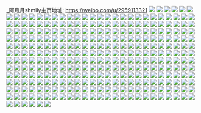 _阿月月shmily主页地址: https://weibo.com/u/2959113321 
![](https://wx4.sinaimg.cn/mw2000/b0607c69ly1h8yu76xfh0j21o02yo000.jpg) 
![](https://wx4.sinaimg.cn/mw2000/b0607c69ly1h8yu77ex8oj20mx124476.jpg) 
![](https://wx4.sinaimg.cn/mw2000/b0607c69ly1h8yu799604j21o029ehdt.jpg) 
![](https://wx4.sinaimg.cn/mw2000/b0607c69ly1h8yu7ayx06j21o02ebnpd.jpg) 
![](https://wx4.sinaimg.cn/mw2000/b0607c69ly1h8yu7cyjuxj21o02yox6q.jpg) 
![](https://wx4.sinaimg.cn/mw2000/b0607c69ly1h8yu7dvsq4j21o02yohdt.jpg) 
![](https://wx4.sinaimg.cn/mw2000/b0607c69ly1h8yu7enhrxj21o02you0x.jpg) 
![](https://wx4.sinaimg.cn/mw2000/b0607c69ly1h8yu7m7kkij21o02yo7wh.jpg) 
![](https://wx4.sinaimg.cn/mw2000/b0607c69ly1h8yu7nf6ezj21r0340000.jpg) 
![](https://wx4.sinaimg.cn/mw2000/b0607c69ly1h8k5uityo2j21o02you0y.jpg) 
![](https://wx4.sinaimg.cn/mw2000/b0607c69ly1h8k5v2efc2j21o02you0y.jpg) 
![](https://wx4.sinaimg.cn/mw2000/b0607c69ly1h8k5v5ez7kj21mc2you0y.jpg) 
![](https://wx4.sinaimg.cn/mw2000/b0607c69ly1h8k5ulb2c6j21o02n9qv6.jpg) 
![](https://wx4.sinaimg.cn/mw2000/b0607c69ly1h8k5uzibl1j21o02yokjm.jpg) 
![](https://wx4.sinaimg.cn/mw2000/b0607c69ly1h8k5uvycfaj21o02yox6q.jpg) 
![](https://wx4.sinaimg.cn/mw2000/b0607c69ly1h8k5us31qtj21o02yo4qr.jpg) 
![](https://wx4.sinaimg.cn/mw2000/b0607c69ly1h8k5unxvtcj21o02yo7wi.jpg) 
![](https://wx4.sinaimg.cn/mw2000/b0607c69ly1h8k5v6u6ruj21o02eb1ky.jpg) 
![](https://wx4.sinaimg.cn/mw2000/b0607c69ly1h8jw5edj8bj21o02yonpe.jpg) 
![](https://wx4.sinaimg.cn/mw2000/b0607c69ly1h8jw5x5u55j21o02yohdu.jpg) 
![](https://wx4.sinaimg.cn/mw2000/b0607c69ly1h8jw6e6twhj21o02yohdu.jpg) 
![](https://wx4.sinaimg.cn/mw2000/b0607c69ly1h8jw6o2tw5j21o02yo4qp.jpg) 
![](https://wx4.sinaimg.cn/mw2000/b0607c69ly1h8jw8c1iy5j21o02yohdt.jpg) 
![](https://wx4.sinaimg.cn/mw2000/b0607c69ly1h8jw7twjzgj21o02yoe81.jpg) 
![](https://wx4.sinaimg.cn/mw2000/b0607c69ly1h8jw8jge61j21o02yox6p.jpg) 
![](https://wx4.sinaimg.cn/mw2000/b0607c69ly1h8jw8rtr3rj21o02yox6p.jpg) 
![](https://wx4.sinaimg.cn/mw2000/b0607c69ly1h8jw9cbxrhj21o02yoqv5.jpg) 
![](https://wx4.sinaimg.cn/mw2000/b0607c69ly1h83wk1kmw1j21401z4qqw.jpg) 
![](https://wx4.sinaimg.cn/mw2000/b0607c69ly1h83wkaloumj21r0340hdu.jpg) 
![](https://wx4.sinaimg.cn/mw2000/b0607c69ly1h83wkclr8nj21o02yox6p.jpg) 
![](https://wx4.sinaimg.cn/mw2000/b0607c69ly1h83wk0te77j21r0340kjm.jpg) 
![](https://wx4.sinaimg.cn/mw2000/b0607c69ly1h83wkfmyn0j21r0340b2b.jpg) 
![](https://wx4.sinaimg.cn/mw2000/b0607c69ly1h83wkgt59vj21r03404qp.jpg) 
![](https://wx4.sinaimg.cn/mw2000/b0607c69ly1h83wkimvpnj21r0340x6p.jpg) 
![](https://wx4.sinaimg.cn/mw2000/b0607c69ly1h80l423p3oj21o02yo1kz.jpg) 
![](https://wx4.sinaimg.cn/mw2000/b0607c69ly1h80l454w5rj21o12yo4qr.jpg) 
![](https://wx4.sinaimg.cn/mw2000/b0607c69ly1h80l4aa58tj21o12yo4qr.jpg) 
![](https://wx4.sinaimg.cn/mw2000/b0607c69ly1h80l3wyshvj21o02yo1kz.jpg) 
![](https://wx4.sinaimg.cn/mw2000/b0607c69ly1h7wbqx3ujgj22c0340qv5.jpg) 
![](https://wx4.sinaimg.cn/mw2000/b0607c69ly1h7wbr32uvij21o02yokjl.jpg) 
![](https://wx4.sinaimg.cn/mw2000/b0607c69ly1h7wbs3nwecj21no2nr7wh.jpg) 
![](https://wx4.sinaimg.cn/mw2000/b0607c69ly1h7wbr7l3uaj21o02yohdt.jpg) 
![](https://wx4.sinaimg.cn/mw2000/b0607c69ly1h7wbrp0oqij22c03407wj.jpg) 
![](https://wx4.sinaimg.cn/mw2000/b0607c69ly1h7wbrtpti1j21o12yokjl.jpg) 
![](https://wx4.sinaimg.cn/mw2000/b0607c69ly1h7wbquuzupj21fq2tae81.jpg) 
![](https://wx4.sinaimg.cn/mw2000/b0607c69ly1h7wbs26konj22c0340x6q.jpg) 
![](https://wx4.sinaimg.cn/mw2000/b0607c69ly1h7wbr9wq1cj21nj2rge81.jpg) 
![](https://wx4.sinaimg.cn/mw2000/b0607c69ly1h7wbrhg0wej22c03407wj.jpg) 
![](https://wx4.sinaimg.cn/mw2000/b0607c69ly1h7wbs4zvobj21mq2ih1kx.jpg) 
![](https://wx4.sinaimg.cn/mw2000/b0607c69ly1h7mh5frpa9j21o02yonpe.jpg) 
![](https://wx4.sinaimg.cn/mw2000/b0607c69ly1h7mh5lmk04j21o12yo4qq.jpg) 
![](https://wx4.sinaimg.cn/mw2000/b0607c69ly1h7mh5j2fqij21o02yonpe.jpg) 
![](https://wx4.sinaimg.cn/mw2000/b0607c69ly1h7mh5d0iv8j21o02yohdu.jpg) 
![](https://wx4.sinaimg.cn/mw2000/b0607c69ly1h7mh5o8ucrj21o02yo7wi.jpg) 
![](https://wx4.sinaimg.cn/mw2000/b0607c69ly1h7mh5rkbe4j21o02yokjm.jpg) 
![](https://wx4.sinaimg.cn/mw2000/b0607c69ly1h6lqnlvajpj21o02yo1kx.jpg) 
![](https://wx4.sinaimg.cn/mw2000/b0607c69ly1h6lqnqmemdj22c0340e82.jpg) 
![](https://wx4.sinaimg.cn/mw2000/b0607c69ly1h6lqnx9ovfj21o02yodpq.jpg) 
![](https://wx4.sinaimg.cn/mw2000/b0607c69ly1h6lqnyg0e2j21sc2dshdt.jpg) 
![](https://wx4.sinaimg.cn/mw2000/b0607c69ly1h6lqnp8ja4j21o02yob2a.jpg) 
![](https://wx4.sinaimg.cn/mw2000/b0607c69ly1h6lqo0lx0qj22c0340b2a.jpg) 
![](https://wx4.sinaimg.cn/mw2000/b0607c69ly1h6lqo29fcoj22c03407wi.jpg) 
![](https://wx4.sinaimg.cn/mw2000/b0607c69ly1h6lqnnx6nbj21o02yo7wh.jpg) 
![](https://wx4.sinaimg.cn/mw2000/b0607c69ly1h6lqo4aq6oj22c0340u0y.jpg) 
![](https://wx4.sinaimg.cn/mw2000/b0607c69ly1h6b26qf5yrj21o02yo4qq.jpg) 
![](https://wx4.sinaimg.cn/mw2000/b0607c69ly1h6b276iwikj21o02yo11w.jpg) 
![](https://wx4.sinaimg.cn/mw2000/b0607c69ly1h6b28029w5j21o02yo1ky.jpg) 
![](https://wx4.sinaimg.cn/mw2000/b0607c69ly1h6b287t8pwj21o02yonag.jpg) 
![](https://wx4.sinaimg.cn/mw2000/b0607c69ly1h6b28bb7rqj21o02yo4qq.jpg) 
![](https://wx4.sinaimg.cn/mw2000/b0607c69ly1h6b28uhaskj21o02yowvy.jpg) 
![](https://wx4.sinaimg.cn/mw2000/b0607c69ly1h4hap467bvj21o02yoqv5.jpg) 
![](https://wx4.sinaimg.cn/mw2000/b0607c69ly1h43hdn6cz0j21o12yohdu.jpg) 
![](https://wx4.sinaimg.cn/mw2000/b0607c69ly1h43hdqko0bj21o02yohdu.jpg) 
![](https://wx4.sinaimg.cn/mw2000/b0607c69ly1h43hdshgmdj21o12yokjm.jpg) 
![](https://wx4.sinaimg.cn/mw2000/b0607c69ly1h43hdlgyzcj21ow340u0x.jpg) 
![](https://wx4.sinaimg.cn/mw2000/b0607c69ly1h43hdzyf79j21o02yo4qq.jpg) 
![](https://wx4.sinaimg.cn/mw2000/b0607c69ly1h43hdu04kkj21r0340e82.jpg) 
![](https://wx4.sinaimg.cn/mw2000/b0607c69ly1h43hdv4noqj21r03401ky.jpg) 
![](https://wx4.sinaimg.cn/mw2000/b0607c69ly1h43hdyipfyj21r0340qv5.jpg) 
![](https://wx4.sinaimg.cn/mw2000/b0607c69ly1h403da57n1j21r02ynnpd.jpg) 
![](https://wx4.sinaimg.cn/mw2000/b0607c69ly1h3t1h8a0ipj22c02c04qq.jpg) 
![](https://wx4.sinaimg.cn/mw2000/b0607c69ly1h3t1hagypgj22c02c04qq.jpg) 
![](https://wx4.sinaimg.cn/mw2000/b0607c69ly1h3t1hd9tggj22c02c04qq.jpg) 
![](https://wx4.sinaimg.cn/mw2000/b0607c69ly1h3t1hfoz3zj22c023wu0x.jpg) 
![](https://wx4.sinaimg.cn/mw2000/b0607c69ly1h3t1h6jutmj21z82c0x6p.jpg) 
![](https://wx4.sinaimg.cn/mw2000/b0607c69ly1h3t1hh19g0j22c02c0u0x.jpg) 
![](https://wx4.sinaimg.cn/mw2000/b0607c69ly1h3t1h1vzcmj22c02c04qq.jpg) 
![](https://wx4.sinaimg.cn/mw2000/b0607c69ly1h3t1h37ki5j21in1ur7wh.jpg) 
![](https://wx4.sinaimg.cn/mw2000/b0607c69ly1h3t1hijrl2j22c02c04qq.jpg) 
![](https://wx4.sinaimg.cn/mw2000/b0607c69ly1h3jolc7pc0j20xc1k91i7.jpg) 
![](https://wx4.sinaimg.cn/mw2000/b0607c69ly1h3jolhwkfuj224a2mtu0y.jpg) 
![](https://wx4.sinaimg.cn/mw2000/b0607c69ly1h3jolm0xg5j21r0340kjm.jpg) 
![](https://wx4.sinaimg.cn/mw2000/b0607c69ly1h3ci9w97zsj20n014maht.jpg) 
![](https://wx4.sinaimg.cn/mw2000/b0607c69ly1h3ci9v54phj20n014on4q.jpg) 
![](https://wx4.sinaimg.cn/mw2000/b0607c69ly1h3ci9zwn6gj21o02yonpd.jpg) 
![](https://wx4.sinaimg.cn/mw2000/b0607c69ly1h3cia2dk77j21o02yoqv5.jpg) 
![](https://wx4.sinaimg.cn/mw2000/b0607c69ly1h3cia5c1sxj21a02n5b29.jpg) 
![](https://wx4.sinaimg.cn/mw2000/b0607c69ly1h3ci9vmq67j20mm14l7bw.jpg) 
![](https://wx4.sinaimg.cn/mw2000/b0607c69ly1h3cia8hfq9j21o02yob29.jpg) 
![](https://wx4.sinaimg.cn/mw2000/b0607c69ly1h3ciabqb75j21r0340u0x.jpg) 
![](https://wx4.sinaimg.cn/mw2000/b0607c69ly1h3ciag1tcbj22yo1o07wi.jpg) 
![](https://wx4.sinaimg.cn/mw2000/b0607c69ly1h396f784jrj22442o1hdu.jpg) 
![](https://wx4.sinaimg.cn/mw2000/b0607c69ly1h396f3mb73j21o0280kjl.jpg) 
![](https://wx4.sinaimg.cn/mw2000/b0607c69ly1h396fjo93oj20u01d87h4.jpg) 
![](https://wx4.sinaimg.cn/mw2000/b0607c69ly1h396fc3aumj20n014lguv.jpg) 
![](https://wx4.sinaimg.cn/mw2000/b0607c69ly1h396f1yr8ej21o0280hdt.jpg) 
![](https://wx4.sinaimg.cn/mw2000/b0607c69ly1h396fbehb7j22c03407wj.jpg) 
![](https://wx4.sinaimg.cn/mw2000/b0607c69ly1h38d3polpdj22c0340npe.jpg) 
![](https://wx4.sinaimg.cn/mw2000/b0607c69ly1h38d3r1hd9j21r0340b2a.jpg) 
![](https://wx4.sinaimg.cn/mw2000/b0607c69ly1h38d3sx2s7j21r0340b2a.jpg) 
![](https://wx4.sinaimg.cn/mw2000/b0607c69ly1h38d3ungssj23401r0hdu.jpg) 
![](https://wx4.sinaimg.cn/mw2000/b0607c69ly1h38d3ofti1j20n01dsdve.jpg) 
![](https://wx4.sinaimg.cn/mw2000/b0607c69ly1h38d3wv1bjj21r0340qv6.jpg) 
![](https://wx4.sinaimg.cn/mw2000/b0607c69ly1h38d3y6ejyj21r0340hdt.jpg) 
![](https://wx4.sinaimg.cn/mw2000/b0607c69ly1h38d3zchjhj21o0280e81.jpg) 
![](https://wx4.sinaimg.cn/mw2000/b0607c69ly1h38d40q7lyj22c0340kjm.jpg) 
![](https://wx4.sinaimg.cn/mw2000/b0607c69ly1h0o999swm6j21o0280x6r.jpg) 
![](https://wx4.sinaimg.cn/mw2000/b0607c69ly1h0o992xpy7j21o0280u0x.jpg) 
![](https://wx4.sinaimg.cn/mw2000/b0607c69ly1h0o99kxfg3j22c0340e83.jpg) 
![](https://wx4.sinaimg.cn/mw2000/b0607c69ly1h0o99g9k6zj21o02801l0.jpg) 
![](https://wx4.sinaimg.cn/mw2000/b0607c69ly1h0o99rni0vj22c0340u11.jpg) 
![](https://wx4.sinaimg.cn/mw2000/b0607c69ly1h0o99yyqqfj22c0340b2b.jpg) 
![](https://wx4.sinaimg.cn/mw2000/b0607c69ly1h0eahqruh3j21o02804qq.jpg) 
![](https://wx4.sinaimg.cn/mw2000/b0607c69ly1h0eahudd3yj21nn21x7wi.jpg) 
![](https://wx4.sinaimg.cn/mw2000/b0607c69ly1h0eahy4k8bj21o0280b2a.jpg) 
![](https://wx4.sinaimg.cn/mw2000/b0607c69ly1h0eai082zlj21o0280b2a.jpg) 
![](https://wx4.sinaimg.cn/mw2000/b0607c69ly1h0eai1z3n8j21o0280u0x.jpg) 
![](https://wx4.sinaimg.cn/mw2000/b0607c69ly1h0eahnjtdoj21o0280qv5.jpg) 
![](https://wx4.sinaimg.cn/mw2000/b0607c69ly1h0eai2zvjij21o0280e81.jpg) 
![](https://wx4.sinaimg.cn/mw2000/b0607c69ly1h0eahsasswj21mn27zkjl.jpg) 
![](https://wx4.sinaimg.cn/mw2000/b0607c69ly1h0eai5g5yqj21o02801ky.jpg) 
![](https://wx4.sinaimg.cn/mw2000/b0607c69ly1h0eai8yx4vj21nc23oqv6.jpg) 
![](https://wx4.sinaimg.cn/mw2000/b0607c69ly1h0eaicaibwj21o0280npe.jpg) 
![](https://wx4.sinaimg.cn/mw2000/b0607c69ly1h0eaihlks8j21o02807wi.jpg) 
![](https://wx4.sinaimg.cn/mw2000/b0607c69ly1h0eaik82cgj21o02804qq.jpg) 
![](https://wx4.sinaimg.cn/mw2000/b0607c69ly1h0eaif4q0rj21o0280e82.jpg) 
![](https://wx4.sinaimg.cn/mw2000/b0607c69ly1h06evhww1uj21o02801kx.jpg) 
![](https://wx4.sinaimg.cn/mw2000/b0607c69ly1h06evkkts6j21o02804qp.jpg) 
![](https://wx4.sinaimg.cn/mw2000/b0607c69ly1h02aj0dddsj21o02801ky.jpg) 
![](https://wx4.sinaimg.cn/mw2000/b0607c69ly1h02aj652vmj21o02801ky.jpg) 
![](https://wx4.sinaimg.cn/mw2000/b0607c69ly1h02aj467hjj21o02807wi.jpg) 
![](https://wx4.sinaimg.cn/mw2000/b0607c69ly1h02aj87o60j21o0280qv5.jpg) 
![](https://wx4.sinaimg.cn/mw2000/b0607c69ly1h02aiwns2rj21o0280b2a.jpg) 
![](https://wx4.sinaimg.cn/mw2000/b0607c69ly1h02aja20k9j21o0277qv5.jpg) 
![](https://wx4.sinaimg.cn/mw2000/b0607c69ly1h00ooz9q1rj21o0280x6p.jpg) 
![](https://wx4.sinaimg.cn/mw2000/b0607c69ly1h00oop7fvlj20qs13x7gq.jpg) 
![](https://wx4.sinaimg.cn/mw2000/b0607c69ly1h00oortxu6j22801o0kjl.jpg) 
![](https://wx4.sinaimg.cn/mw2000/b0607c69ly1h00oom118wj22801o0kjl.jpg) 
![](https://wx4.sinaimg.cn/mw2000/b0607c69ly1h00op2338ij220i340b2b.jpg) 
![](https://wx4.sinaimg.cn/mw2000/b0607c69ly1h00ooqgacrj21o0280npd.jpg) 
![](https://wx4.sinaimg.cn/mw2000/b0607c69ly1h00oovhbkhj22801o0kjl.jpg) 
![](https://wx4.sinaimg.cn/mw2000/b0607c69ly1h00ootoxytj22801o0qv5.jpg) 
![](https://wx4.sinaimg.cn/mw2000/b0607c69ly1h00ooncyubj21o0280npd.jpg) 
![](https://wx4.sinaimg.cn/mw2000/b0607c69ly1gzutb8x1ipj22c0340qv5.jpg) 
![](https://wx4.sinaimg.cn/mw2000/b0607c69ly1gzutbdn29yj22c0340b2b.jpg) 
![](https://wx4.sinaimg.cn/mw2000/b0607c69ly1gzutbm0wbpj21o02804qp.jpg) 
![](https://wx4.sinaimg.cn/mw2000/b0607c69ly1gzutbnpwp9j22c0340e81.jpg) 
![](https://wx4.sinaimg.cn/mw2000/b0607c69ly1gzutbgfzykj22c0340x6p.jpg) 
![](https://wx4.sinaimg.cn/mw2000/b0607c69ly1gzutbafrthj22801o0e81.jpg) 
![](https://wx4.sinaimg.cn/mw2000/b0607c69ly1gzutbjzqbjj22c03404qr.jpg) 
![](https://wx4.sinaimg.cn/mw2000/b0607c69ly1gzutbpavs0j22c0340b29.jpg) 
![](https://wx4.sinaimg.cn/mw2000/003eg8ydly1guk21lnn35j61o0280e8102.jpg) 
![](https://wx4.sinaimg.cn/mw2000/b0607c69ly1guk21nbhy2j21sc2ds7wi.jpg) 
![](https://wx4.sinaimg.cn/mw2000/003eg8ydly1guk21qaaglj63402c0x6q02.jpg) 
![](https://wx4.sinaimg.cn/mw2000/003eg8ydly1guk21u0stej63402c0kjn02.jpg) 
![](https://wx4.sinaimg.cn/mw2000/003eg8ydly1guk21ymvhnj62y12c04qs02.jpg) 
![](https://wx4.sinaimg.cn/mw2000/003eg8ydly1guk2202p01j61sc2dskjl02.jpg) 
![](https://wx4.sinaimg.cn/mw2000/003eg8ydly1guhphrlyxkj62c0340npe02.jpg) 
![](https://wx4.sinaimg.cn/mw2000/b0607c69ly1guhphjhsl7j22c03407wi.jpg) 
![](https://wx4.sinaimg.cn/mw2000/003eg8ydly1guhpi4t2o0j62c0340npf02.jpg) 
![](https://wx4.sinaimg.cn/mw2000/003eg8ydly1guf58fixj6j61o02811ky02.jpg) 
![](https://wx4.sinaimg.cn/mw2000/003eg8ydly1guf58hrqjyj62801o04qq02.jpg) 
![](https://wx4.sinaimg.cn/mw2000/003eg8ydly1guf58jowcvj62801o07wi02.jpg) 
![](https://wx4.sinaimg.cn/mw2000/003eg8ydly1guf58mjv8oj61o0280x6p02.jpg) 
![](https://wx4.sinaimg.cn/mw2000/003eg8ydly1guf58p8i6wj61o0281b2a02.jpg) 
![](https://wx4.sinaimg.cn/mw2000/003eg8ydly1guf58cy7c9j61o0280u0x02.jpg) 
![](https://wx4.sinaimg.cn/mw2000/003eg8ydly1guf58rc7djj61o0281qv502.jpg) 
![](https://wx4.sinaimg.cn/mw2000/003eg8ydly1guf591jjl6j61o0280kjl02.jpg) 
![](https://wx4.sinaimg.cn/mw2000/003eg8ydly1guf58z1l8rj61o0280qv502.jpg) 
![](https://wx4.sinaimg.cn/mw2000/003eg8ydly1gue9ax8o88j61o0280hdu02.jpg) 
![](https://wx4.sinaimg.cn/mw2000/003eg8ydly1gue9bbj5fbj61o0280b2a02.jpg) 
![](https://wx4.sinaimg.cn/mw2000/b0607c69ly1gue9b3mcjlj21o0280hdu.jpg) 
![](https://wx4.sinaimg.cn/mw2000/003eg8ydly1gue9b0s3wyj61o0280e8202.jpg) 
![](https://wx4.sinaimg.cn/mw2000/003eg8ydly1gue9b7ynitj61o02804qq02.jpg) 
![](https://wx4.sinaimg.cn/mw2000/003eg8ydly1gue9aur8acj61o0280b2a02.jpg) 
![](https://wx4.sinaimg.cn/mw2000/003eg8ydly1guatbp3m9zj62801o0b2902.jpg) 
![](https://wx4.sinaimg.cn/mw2000/003eg8ydly1guatbq9lonj61o02807wh02.jpg) 
![](https://wx4.sinaimg.cn/mw2000/003eg8ydly1guatbmsjmbj62c0340u0y02.jpg) 
![](https://wx4.sinaimg.cn/mw2000/003eg8ydly1gtx2zxzimrj61vc1o0u0x02.jpg) 
![](https://wx4.sinaimg.cn/mw2000/003eg8ydly1gtx3005vjqj61o0281u0x02.jpg) 
![](https://wx4.sinaimg.cn/mw2000/003eg8ydly1gtx3035sm5j62c0340e8202.jpg) 
![](https://wx4.sinaimg.cn/mw2000/003eg8ydly1gtx305qxitj62c0340hdu02.jpg) 
![](https://wx4.sinaimg.cn/mw2000/003eg8ydly1gtx2zw9097j62801o07wh02.jpg) 
![](https://wx4.sinaimg.cn/mw2000/003eg8ydly1gtx307jvvij61o0280e8102.jpg) 
![](https://wx4.sinaimg.cn/mw2000/003eg8ydly1gtujbtnajkj60n00vr7bs02.jpg) 
![](https://wx4.sinaimg.cn/mw2000/003eg8ydly1gtujbtzjkzj60n00hzq7902.jpg) 
![](https://wx4.sinaimg.cn/mw2000/003eg8ydly1gtujc0sw0zj60n01dsdsc02.jpg) 
![](https://wx4.sinaimg.cn/mw2000/003eg8ydly1gtujbt89l1j63402c01kz02.jpg) 
![](https://wx4.sinaimg.cn/mw2000/003eg8ydly1gtujc1k7tkj60n00vwtgj02.jpg) 
![](https://wx4.sinaimg.cn/mw2000/003eg8ydly1gtujc64lchj61xi3404qs02.jpg) 
![](https://wx4.sinaimg.cn/mw2000/b0607c69ly1gtujcf8okjj22c0340x6r.jpg) 
![](https://wx4.sinaimg.cn/mw2000/003eg8ydly1gtujcmqa0vj63402c07wj02.jpg) 
![](https://wx4.sinaimg.cn/mw2000/003eg8ydly1gtujcqxlerj63402c07wk02.jpg) 
![](https://wx4.sinaimg.cn/mw2000/003eg8ydly1gtpzvdjpuij63402c0kjm02.jpg) 
![](https://wx4.sinaimg.cn/mw2000/003eg8ydly1gtpzvgt3ryj63402c0hdu02.jpg) 
![](https://wx4.sinaimg.cn/mw2000/003eg8ydly1gtpzvjqsxuj63402c0x6q02.jpg) 
![](https://wx4.sinaimg.cn/mw2000/b0607c69ly1gtpzvw2xj9j22c0340kjn.jpg) 
![](https://wx4.sinaimg.cn/mw2000/003eg8ydly1gtpzvs5jmxj63402c01kz02.jpg) 
![](https://wx4.sinaimg.cn/mw2000/003eg8ydly1gtpzwl1klxj62c0340hdv02.jpg) 
![](https://wx4.sinaimg.cn/mw2000/003eg8ydly1gtpzwnnfbuj62c0340npe02.jpg) 
![](https://wx4.sinaimg.cn/mw2000/003eg8ydly1gtpzxwi0kjj62c0340e8402.jpg) 
![](https://wx4.sinaimg.cn/mw2000/003eg8ydly1gtpzy5pcz0j63402c0hdv02.jpg) 
![](https://wx4.sinaimg.cn/mw2000/b0607c69ly1gths5z4wllj21o0281x6p.jpg) 
![](https://wx4.sinaimg.cn/mw2000/003eg8ydly1gths60zv0aj61o02817wi02.jpg) 
![](https://wx4.sinaimg.cn/mw2000/003eg8ydly1gths62pdxzj62801o01ky02.jpg) 
![](https://wx4.sinaimg.cn/mw2000/003eg8ydly1gths64amo3j61o0281u0x02.jpg) 
![](https://wx4.sinaimg.cn/mw2000/003eg8ydly1gths67c047j61kr281u0x02.jpg) 
![](https://wx4.sinaimg.cn/mw2000/003eg8ydly1gths690n6ij62801o0qv502.jpg) 
![](https://wx4.sinaimg.cn/mw2000/b0607c69ly1gths6att7hj21o02814qq.jpg) 
![](https://wx4.sinaimg.cn/mw2000/b0607c69ly1gths6dtsahj22801o0e82.jpg) 
![](https://wx4.sinaimg.cn/mw2000/003eg8ydly1gths6g6rgsj62801jv00002.jpg) 
![](https://wx4.sinaimg.cn/mw2000/003eg8ydly1gtfn1uml7sj62c0340qv502.jpg) 
![](https://wx4.sinaimg.cn/mw2000/b0607c69ly1gtehpx1zwfj21i8280kjl.jpg) 
![](https://wx4.sinaimg.cn/mw2000/003eg8ydly1gtehpu1u7xj61o0280e8102.jpg) 
![](https://wx4.sinaimg.cn/mw2000/003eg8ydly1gtehpymyouj61jy280npd02.jpg) 
![](https://wx4.sinaimg.cn/mw2000/b0607c69ly1gtd8oodru4j216o1kw7qb.jpg) 
![](https://wx4.sinaimg.cn/mw2000/b0607c69ly1gt8rlz5v92j22801o0hdt.jpg) 
![](https://wx4.sinaimg.cn/mw2000/b0607c69ly1gt8rm1txc5j23402c0u0x.jpg) 
![](https://wx4.sinaimg.cn/mw2000/003eg8ydly1gt8rm0dhhuj61o0280e8102.jpg) 
![](https://wx4.sinaimg.cn/mw2000/b0607c69ly1gt8rlxwp68j23402c0e82.jpg) 
![](https://wx4.sinaimg.cn/mw2000/b0607c69ly1gt8rm8sp2gj23402c0u0z.jpg) 
![](https://wx4.sinaimg.cn/mw2000/b0607c69ly1gt8rlvntmhj22c0340kjl.jpg) 
![](https://wx4.sinaimg.cn/mw2000/b0607c69ly1gt8rm3g7vsj22c0340qv5.jpg) 
![](https://wx4.sinaimg.cn/mw2000/b0607c69ly1gt8rmcexpcj23402c07wj.jpg) 
![](https://wx4.sinaimg.cn/mw2000/b0607c69ly1gt8rlty1ekj22c0340npd.jpg) 
![](https://wx4.sinaimg.cn/mw2000/b0607c69ly1gt4037tqetj21ta1o0hdt.jpg) 
![](https://wx4.sinaimg.cn/mw2000/b0607c69ly1gt2rf6kzg6j21zo1o0x6p.jpg) 
![](https://wx4.sinaimg.cn/mw2000/b0607c69ly1gt2rfaqcyij21i8280u0x.jpg) 
![](https://wx4.sinaimg.cn/mw2000/b0607c69ly1gt2rfekcxbj21ey247qv5.jpg) 
![](https://wx4.sinaimg.cn/mw2000/b0607c69ly1gt2rf4y721j21h32801ky.jpg) 
![](https://wx4.sinaimg.cn/mw2000/b0607c69ly1gt1ownim31j21sc2ds7wi.jpg) 
![](https://wx4.sinaimg.cn/mw2000/b0607c69ly1gswx1jgy64j20u01hcapp.jpg) 
![](https://wx4.sinaimg.cn/mw2000/b0607c69ly1gswx1n76fgj23402c0qv6.jpg) 
![](https://wx4.sinaimg.cn/mw2000/b0607c69ly1gswx1q1fylj22c03404qq.jpg) 
![](https://wx4.sinaimg.cn/mw2000/b0607c69ly1gswx1g5yqbj21o0280b29.jpg) 
![](https://wx4.sinaimg.cn/mw2000/b0607c69ly1gsp6mpbca7j21o0281hdt.jpg) 
![](https://wx4.sinaimg.cn/mw2000/b0607c69ly1gsm5rowmhhj23402c0b2b.jpg) 
![](https://wx4.sinaimg.cn/mw2000/b0607c69ly1gsm5rr0jiyj22c0340npd.jpg) 
![](https://wx4.sinaimg.cn/mw2000/b0607c69ly1gsm5rvfkgnj22c0340b2b.jpg) 
![](https://wx4.sinaimg.cn/mw2000/b0607c69ly1gsm5s7axgrj22y12c04qs.jpg) 
![](https://wx4.sinaimg.cn/mw2000/b0607c69ly1gsfr5fzqj1j21sc2dse81.jpg) 
![](https://wx4.sinaimg.cn/mw2000/b0607c69ly1gsc7r9gimhj21o0280u0x.jpg) 
![](https://wx4.sinaimg.cn/mw2000/003eg8ydly1gsc7qs8hblj61o0280hdt02.jpg) 
![](https://wx4.sinaimg.cn/mw2000/b0607c69ly1gsc7qpuixcj21o0280qv5.jpg) 
![](https://wx4.sinaimg.cn/mw2000/b0607c69ly1gsc7r0hc95j21o0280qv5.jpg) 
![](https://wx4.sinaimg.cn/mw2000/b0607c69ly1gsc7qm0hp5j21o0280x6p.jpg) 
![](https://wx4.sinaimg.cn/mw2000/003eg8ydly1gsc7qvc9jbj62801o01ky02.jpg) 
![](https://wx4.sinaimg.cn/mw2000/b0607c69ly1gsc7r4olhkj21o0280qv5.jpg) 
![](https://wx4.sinaimg.cn/mw2000/b0607c69ly1gsc7qx54q0j21o0280u0x.jpg) 
![](https://wx4.sinaimg.cn/mw2000/003eg8ydly1gsc7r7p8kgj61o0280u0x02.jpg) 
![](https://wx4.sinaimg.cn/mw2000/b0607c69ly1gsc7qyb46kj20n00v1q8u.jpg) 
![](https://wx4.sinaimg.cn/mw2000/b0607c69ly1gsc7r24q8sj22801o0qv5.jpg) 
![](https://wx4.sinaimg.cn/mw2000/b0607c69ly1gsc7qiywc7j23402c0x6q.jpg) 
![](https://wx4.sinaimg.cn/mw2000/b0607c69ly1grtthu79fwj20n01dsnpf.jpg) 
![](https://wx4.sinaimg.cn/mw2000/b0607c69ly1grtthy7didj23402c07wj.jpg) 
![](https://wx4.sinaimg.cn/mw2000/b0607c69ly1grtthvgxfej21o02807wh.jpg) 
![](https://wx4.sinaimg.cn/mw2000/b0607c69ly1grtti04zz2j21o02801kx.jpg) 
![](https://wx4.sinaimg.cn/mw2000/b0607c69ly1grtti4dppxj20n01dsnpf.jpg) 
![](https://wx4.sinaimg.cn/mw2000/b0607c69ly1grtti16d1bj21o02801kx.jpg) 
![](https://wx4.sinaimg.cn/mw2000/b0607c69ly1grrgumllpfj22c0340e83.jpg) 
![](https://wx4.sinaimg.cn/mw2000/b0607c69ly1grrgugc7fvj21sc2dsnpd.jpg) 
![](https://wx4.sinaimg.cn/mw2000/b0607c69ly1grrgut9d8uj23402c0npg.jpg) 
![](https://wx4.sinaimg.cn/mw2000/b0607c69ly1grrgv3xnp3j23402c07wj.jpg) 
![](https://wx4.sinaimg.cn/mw2000/b0607c69ly1grrgv68r3dj21sc2dse82.jpg) 
![](https://wx4.sinaimg.cn/mw2000/b0607c69ly1grrgv7p4ttj21o0280npd.jpg) 
![](https://wx4.sinaimg.cn/mw2000/b0607c69ly1grqclky86wj21o02807wh.jpg) 
![](https://wx4.sinaimg.cn/mw2000/b0607c69ly1grqclj7hmrj21o0280b29.jpg) 
![](https://wx4.sinaimg.cn/mw2000/b0607c69ly1grqclmv9clj21o02807wh.jpg) 
![](https://wx4.sinaimg.cn/mw2000/b0607c69ly1grnw8qyye2j21o0280kjl.jpg) 
![](https://wx4.sinaimg.cn/mw2000/b0607c69ly1grnw8wder0j219w27z7wh.jpg) 
![](https://wx4.sinaimg.cn/mw2000/b0607c69ly1grnw8v2bwgj21o0280e81.jpg) 
![](https://wx4.sinaimg.cn/mw2000/b0607c69ly1grnw8tj8h4j21o0280e81.jpg) 
![](https://wx4.sinaimg.cn/mw2000/b0607c69ly1grnw913cbgj22c0340npe.jpg) 
![](https://wx4.sinaimg.cn/mw2000/b0607c69ly1grnw8ob35ij22801o0hdt.jpg) 
![](https://wx4.sinaimg.cn/mw2000/b0607c69ly1grnw8l0vbnj21o0280u0x.jpg) 
![](https://wx4.sinaimg.cn/mw2000/b0607c69ly1grnw93znbgj23402c0u0y.jpg) 
![](https://wx4.sinaimg.cn/mw2000/b0607c69ly1grnw8yatnwj22801o0npd.jpg) 
![](https://wx4.sinaimg.cn/mw2000/b0607c69ly1griuxmf8t0j21o0280b29.jpg) 
![](https://wx4.sinaimg.cn/mw2000/b0607c69ly1griuxn07mlj23402c07wi.jpg) 
![](https://wx4.sinaimg.cn/mw2000/b0607c69ly1griuxp4f9ij23402c04qq.jpg) 
![](https://wx4.sinaimg.cn/mw2000/b0607c69ly1griuxryxhgj22c0340npd.jpg) 
![](https://wx4.sinaimg.cn/mw2000/003eg8ydly1griuxu89awj61o0280qv502.jpg) 
![](https://wx4.sinaimg.cn/mw2000/b0607c69ly1griuxtciyjj22c0340npe.jpg) 
![](https://wx4.sinaimg.cn/mw2000/b0607c69ly1griuxv5ib2j21o0280x6p.jpg) 
![](https://wx4.sinaimg.cn/mw2000/b0607c69ly1grfxdxv97aj22c0340e81.jpg) 
![](https://wx4.sinaimg.cn/mw2000/b0607c69ly1grfa8eyadmj20mi0u0atm.jpg) 
![](https://wx4.sinaimg.cn/mw2000/b0607c69ly1grfa8frotuj21o0280e81.jpg) 
![](https://wx4.sinaimg.cn/mw2000/b0607c69ly1grfa8gn5jrj21o0280e81.jpg) 
![](https://wx4.sinaimg.cn/mw2000/b0607c69ly1gqe8ntsyhrj20n01eeqsj.jpg) 
![](https://wx4.sinaimg.cn/mw2000/b0607c69ly1gqe8nvjg0dj21o0280e82.jpg) 
![](https://wx4.sinaimg.cn/mw2000/b0607c69ly1gqe8o293y4j21o0280qv6.jpg) 
![](https://wx4.sinaimg.cn/mw2000/b0607c69ly1gqe8nxohhhj22801o0e82.jpg) 
![](https://wx4.sinaimg.cn/mw2000/b0607c69ly1gqe8nt02u7j22801o0qv7.jpg) 
![](https://wx4.sinaimg.cn/mw2000/b0607c69ly1gqe8o6v0blj22801o0npd.jpg) 
![](https://wx4.sinaimg.cn/mw2000/b0607c69ly1gqe8o03w0oj22801o0kjn.jpg) 
![](https://wx4.sinaimg.cn/mw2000/b0607c69ly1gqe8o5wpahj21o0280kjn.jpg) 
![](https://wx4.sinaimg.cn/mw2000/b0607c69ly1gqe8nyi4q6j22801o01ky.jpg) 
![](https://wx4.sinaimg.cn/mw2000/b0607c69ly1gqe8o1cmezj21mc25s7wi.jpg) 
![](https://wx4.sinaimg.cn/mw2000/b0607c69ly1gqe8o3l8z3j21o0253x6q.jpg) 
![](https://wx4.sinaimg.cn/mw2000/b0607c69ly1gqe8nuudiej21o02801kz.jpg) 
![](https://wx4.sinaimg.cn/mw2000/b0607c69ly1gqe8o4u00sj21o0280kjn.jpg) 
![](https://wx4.sinaimg.cn/mw2000/b0607c69ly1gqe8nx1el8j21o0281e82.jpg) 
